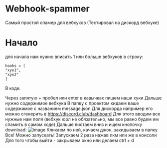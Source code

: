 # Webhook-spammer
Самый простой спамер для вебхуков (Тестировал на дискорд вебхуке)

# Начало
для начала нам нужно вписать 1 или больше вебхуков в строку:
```
hooks = [
"хук1",
"хук2"
]
```
В коде.

Через запятую + пробел или enter в кавычках пишем наши хуки
Дальше нужно содержимое вебхука
В папку с проектом кидаем ваше содержимое с названием message.json
Для дискорда например его можно сгенерить в https://discord.club/dashboard 
Для этого вводим все нужные нам поля (вебхук юрл не обязательно, мы все равно будем им спамить в самом коде)
Дальше листаем вниз и ищем кнопочку download:
![image](https://user-images.githubusercontent.com/57950551/116274412-50a1b600-a78b-11eb-96ac-9604be83330a.png)
Кликаем по ней, качаем джон, закидываем в папку
Все! Можно запускать!
Запускаем 2 раза нажав лкм или же в консоли
Для того чтобы выйти - закрываем окно или делаем ctrl + d
